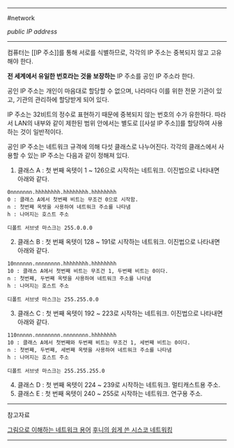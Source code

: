 
---

#network 

*public IP address*

---

컴퓨터는 [[IP 주소]]를 통해 서로를 식별하므로, 각각의 IP 주소는 중복되지 않고 고유해야 한다.

**전 세계에서 유일한 번호라는 것을 보장하는** IP 주소를 공인 IP 주소라 한다.

공인 IP 주소는 개인이 마음대로 할당할 수 없으며, 나라마다 이를 위한 전문 기관이 있고, 기관의 관리하에 할당받게 되어 있다.

IP 주소는 32비트의 정수로 표현하기 때문에 중복되지 않는 번호의 수가 유한하다. 따라서 LAN의 내부와 같이 제한된 범위 안에서는 별도로 [[사설 IP 주소]]를 할당하여 사용하는 것이 일반적이다.

공인 IP 주소는 네트워크 규격에 의해 다섯 클래스로 나누어진다. 각각의 클래스에서 사용할 수 있는 IP 주소는 다음과 같이 정해져 있다.

1. 클래스 A : 첫 번째 옥텟이 1 ~ 126으로 시작하는 네트워크. 이진법으로 나타내면 아래와 같다.
~~~
0nnnnnnn.hhhhhhhh.hhhhhhhh.hhhhhhhh
0 : 클래스 A에서 첫번째 비트는 무조건 0으로 시작함.
n : 첫번째 옥텟을 사용하여 네트워크 주소를 나타냄
h : 나머지는 호스트 주소

디폴트 서브넷 마스크는 255.0.0.0
~~~
2. 클래스 B : 첫 번째 옥텟이 128 ~ 191로 시작하는 네트워크. 이진법으로 나타내면 아래와 같다.
~~~
10nnnnnn.nnnnnnnn.hhhhhhhh.hhhhhhhh
10 : 클래스 A에서 첫번째 비트는 무조건 1, 두번째 비트는 0이다.
n : 첫번째, 두번째 옥텟을 사용하여 네트워크 주소를 나타냄
h : 나머지는 호스트 주소

디폴트 서브넷 마스크는 255.255.0.0
~~~
3. 클래스 C : 첫 번째 옥텟이 192 ~ 223로 시작하는 네트워크. 이진법으로 나타내면 아래와 같다.
~~~
110nnnnn.nnnnnnnn.nnnnnnnn.hhhhhhhh
10 : 클래스 A에서 첫번째와 두번째 비트는 무조건 1, 세번째 비트는 0이다.
n : 첫번째, 두번째, 세번째 옥텟을 사용하여 네트워크 주소를 나타냄
h : 나머지는 호스트 주소

디폴트 서브넷 마스크는 255.255.255.0
~~~
4. 클래스 D : 첫 번째 옥텟이 224 ~ 239로 시작하는 네트워크. 멀티캐스트용 주소.
5. 클래스 E : 첫 번째 옥텟이 240 ~ 255로 시작하는 네트워크. 연구용 주소.

---

참고자료

[그림으로 이해하는 네트워크 용어](https://product.kyobobook.co.kr/detail/S000001834837)
[후니의 쉽게 쓴 시스코 네트워킹](https://product.kyobobook.co.kr/detail/S000000562247)

---